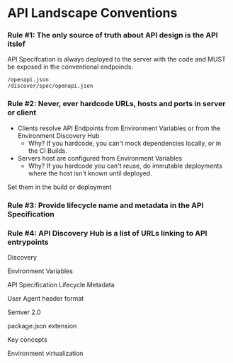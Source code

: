 # API Landscape Conventions

### Rule \#1: The only source of truth about API design is the API itslef

API Specifcation is always deployed to the server with the code and MUST be exposed in the conventional endpoinds:

```
/openapi.json
/discover/spec/openapi.json
```

### Rule \#2: Never, ever hardcode URLs, hosts and ports in server or client



* Clients resolve API Endpoints from Environment Variables or from the Environment Discovery Hub
  * Why? If you hardcode, you can't mock dependencies locally, or in the CI Builds.
* Servers host are configured from Environment Variables
  * Why? If you hardcode you can't reuse, do immutable deployments where the host isn't known until deployed. 

Set them in the build or deployment

### Rule \#3: Provide lifecycle name and metadata in the API Specification

### Rule \#4: API Discovery Hub is a list of URLs linking to API entrypoints

Discovery

Environment Variables

API Specification Lifecycle Metadata

User Agent header format

Semver 2.0

package.json extension

Key concepts

Environment virtualization


